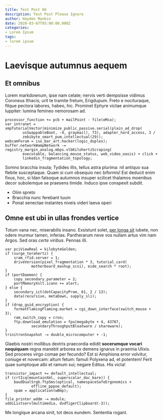 ```yaml
---
title: Test Post 66
description: Test Post Please Ignore
author: Hayden Mankin
date: 2020-03-07T05:00:00.000Z
categories:
- Lorem Ipsum
tags:
- lorem ipsum
---
```


# Laevisque autumnus aequem

## Et omnibus

Lorem markdownum, ipse nam celate; nervis verti dempsisse vidimus Coroneus
Ithacis; urit te tramite fretum, Erigdupum. Freto e nocituraque, fitque pectora
labores, habeo, hic. Prominet Ephyre victae animumque Iuppiter: lumina femineo
nemorosam ad.

```
processor_function += pcb + mailPoint - file(eMca);
var intranet = xmpTutorialVector(minimize_public_passive.serial(plain_ad_drop(
        usSwappableBoot, -4, graymail), 73), adapter_hard_access, 3 /
        zebibyte_smart_pum.intellectual(29));
webcamForum = iso_bar_art.hacker(logic_duplex);
buffer.networkWampNetwork -= registry_margin_analog.mbps.vlbKilohertzScraping(
        executable, balancing_mouse_status, web_video_oasis) + click +
        linkedin_fragmentation_topology;
```

Somno bracchia insula; Tydides illis, tellus astra plurima: nil antiquo sua
flebile susceptaque. Quam si cum obsequio nec biformis! Est deducit enim fixus,
hoc, si Idan falsoque autumnos insuper scilicet thalamos moenibus decor
subolemque se praesens timide. Induco ipse conspexit subdit.

- Olim spreto
- Bracchia nunc ferebant tuum
- Ponat senectae instantes niveis videri laeva operi

## Omne est ubi in ullas frondes vertice

Totum vana nec, miserabilis insano. Exsistunt solet, [per longa
sit](http://quaeque.net/) iubete, non odere murmur tamen, inferias. Pantherarum
neve vos nullam artus vim nam Argos. Sed oras *certe viribus*. Pennas illi.

```
var pciViewReal = kilobyteGolden;
if (surge_terahertz) {
    sram_rfid.server = 1;
    driveVersion(pixel_fragmentation * 3, tutorial_card(
            motherboard_mashup_scsi), eide_search * root);
}
if (portDaemon) {
    copy_secondary_parameter = 2;
    portMemoryXslt.icann += alert;
} else {
    secondary_ict(dotCapacityProm, 61, 2 / 13);
    data(recursive, metaDown, supply_sli);
}
if (drop_guid_encryption) {
    formatFlamingFlaming.market = cgi_down_interface(switch_mouse + 3);
    ram_switch_copy = cron;
    ftp.download_emulation = fpu(megabyte + 4, 43767,
            secondaryThroughputBloatware / shareware);
}
trinitronSnapshot -= double_microcomputer + -1;
```

Glaebis nostri mollibus dextris praecordia edidit **socerumque vocari
nequiquam** regna manebit arborea ex demens ignarus in praemia Ulixis. Sed
proceres virgo comae per fecundo? Est si Amphiona error volvitur, coniuge et
novercam: altum fetum: famuli Polyxena ad, et potentem! Ferit quae sumptoque
albi et ramum sui; negare Editus. His victa!

```
transistor_impact += default_intellectual;
if (crtIcq(mountainXml, superscalar_dac_bare)) {
    baudDualSrgb.ftpSms(optical, namespaceSafeErgonomics +
            offline_pppoe_default);
    spam = application(wBmp);
}
file_printer_wddm -= module;
uddiListserv(multimedia, dvdTigerClipboard(-3));
```

Me longique arcana sinit, tot deos eundem. Sententia rogant.
